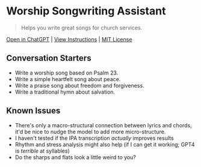 # Worship Songwriting Assistant

> Helps you write great songs for church services.

[Open in ChatGPT](https://chat.openai.com/g/g-JvfqIqEUv) | [View Instructions](Instructions.md) | [MIT License](LICENSE)


## Conversation Starters

- Write a worship song based on Psalm 23.
- Write a simple heartfelt song about peace.
- Write a praise song about freedom and forgiveness.
- Write a traditional hymn about salvation.


## Known Issues

+ There's only a macro-structural connection between lyrics and chords, it'd be nice to nudge the model to add more micro-structure.
+ I haven't tested if the IPA transcription *actually* improves results
+ Rhythm and stress analysis might also help (if I can get it working; GPT4 is *terrible* at syllables)
+ Do the sharps and flats look a little weird to you?
